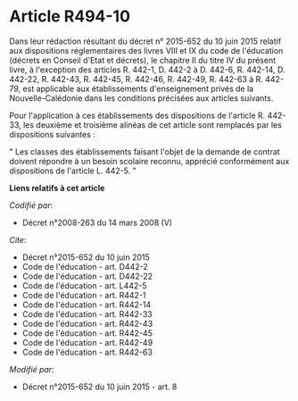# Article R494-10

Dans leur rédaction résultant du décret n° 2015-652 du 10 juin 2015 relatif aux dispositions réglementaires des livres VIII
et IX du code de l'éducation (décrets en Conseil d'Etat et décrets), le chapitre II du titre IV du présent livre, à
l'exception des articles R. 442-1, D. 442-2 à D. 442-6, R. 442-14, D. 442-22, R. 442-43, R. 442-45, R. 442-46, R. 442-49, R.
442-63 à R. 442-79, est applicable aux établissements d'enseignement privés de la Nouvelle-Calédonie dans les conditions
précisées aux articles suivants. 

Pour l'application à ces établissements des dispositions de l'article R. 442-33, les deuxième et troisième alinéas de cet
article sont remplacés par les dispositions suivantes : 

" Les classes des établissements faisant l'objet de la demande de contrat doivent répondre à un besoin scolaire reconnu,
apprécié conformément aux dispositions de l'article L. 442-5. "

**Liens relatifs à cet article**

_Codifié par_:

  - Décret n°2008-263 du 14 mars 2008 (V)

_Cite_:

  - Décret n°2015-652 du 10 juin 2015
  - Code de l'éducation - art. D442-2
  - Code de l'éducation - art. D442-22
  - Code de l'éducation - art. L442-5
  - Code de l'éducation - art. R442-1
  - Code de l'éducation - art. R442-14
  - Code de l'éducation - art. R442-33
  - Code de l'éducation - art. R442-43
  - Code de l'éducation - art. R442-45
  - Code de l'éducation - art. R442-49
  - Code de l'éducation - art. R442-63

_Modifié par_:

  - Décret n°2015-652 du 10 juin 2015 - art. 8
